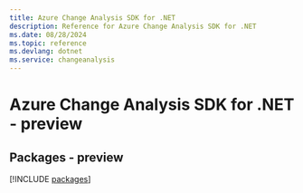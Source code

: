 ```yaml
---
title: Azure Change Analysis SDK for .NET
description: Reference for Azure Change Analysis SDK for .NET
ms.date: 08/28/2024
ms.topic: reference
ms.devlang: dotnet
ms.service: changeanalysis
---
```

# Azure Change Analysis SDK for .NET - preview
## Packages - preview
[!INCLUDE [packages](change-analysis-index.md)]
